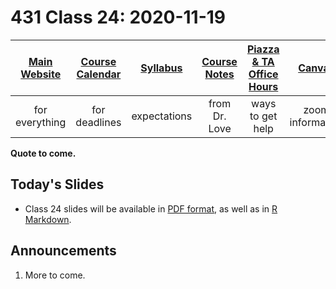 # 431 Class 24: 2020-11-19

[Main Website](https://thomaselove.github.io/431/) | [Course Calendar](https://thomaselove.github.io/431/calendar.html) | [Syllabus](https://thomaselove.github.io/431-2020-syllabus/) | [Course Notes](https://thomaselove.github.io/431-notes/) | [Piazza & TA Office Hours](https://thomaselove.github.io/431/contact.html) | [Canvas](https://canvas.case.edu) | [Data and Code](https://thomaselove.github.io/431/data_index.html)
:-----------: | :--------------: | :----------: | :---------: | :-------------: | :-----------: | :------------:
for everything | for deadlines | expectations | from Dr. Love | ways to get help | zoom information | for downloads

**Quote to come.**

## Today's Slides

- Class 24 slides will be available in [PDF format](https://github.com/THOMASELOVE/431-2020/blob/master/classes/class24/431_class-24-slides_2020.pdf), as well as in [R Markdown](https://github.com/THOMASELOVE/431-2020/blob/master/classes/class24/431_class-24-slides_2020.Rmd).

## Announcements

1. More to come.
